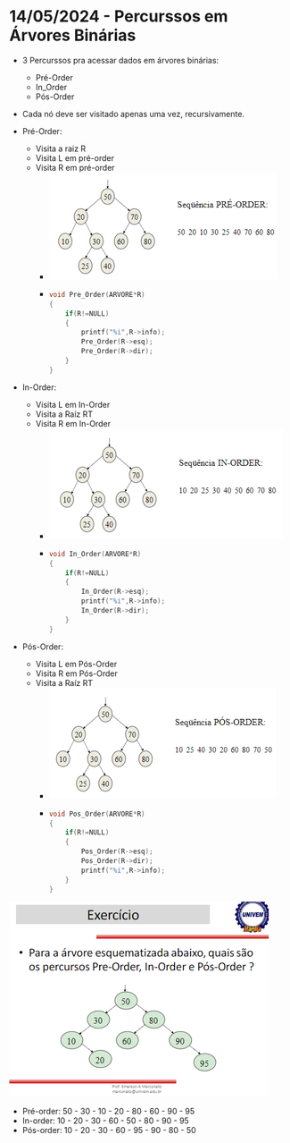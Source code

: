 
# 14/05/2024 - Percurssos em Árvores Binárias

* 3 Percurssos pra acessar dados em árvores binárias:

  * Pré-Order
  * In_Order
  * Pós-Order
* Cada nó deve ser visitado apenas uma vez, recursivamente.
* Pré-Order:

  * Visita a raiz R
  * Visita L em pré-order
  * Visita R em pré-order
    * ![1715733428045](image/aula13/1715733428045.png)
    * ```cpp
      void Pre_Order(ARVORE*R)
      {
          if(R!=NULL)
          {
              printf("%i",R->info);
              Pre_Order(R->esq);
              Pre_Order(R->dir);
          }
      }
      ```
* In-Order:

  * Visita L em In-Order
  * Visita a Raíz RT
  * Visita R em In-Order
    * ![1715733685797](image/aula13/1715733685797.png)
    * ```cpp
      void In_Order(ARVORE*R)
      {
          if(R!=NULL)
          {
              In_Order(R->esq);
              printf("%i",R->info);
              In_Order(R->dir);
          }
      }
      ```
* Pós-Order:

  * Visita L em Pós-Order
  * Visita R em Pós-Order
  * Visita a Raíz RT
    * ![1715733810430](image/aula13/1715733810430.png)
    * ```cpp
      void Pos_Order(ARVORE*R)
      {
          if(R!=NULL)
          {
              Pos_Order(R->esq);
              Pos_Order(R->dir);
              printf("%i",R->info);
          }
      }
      ```

![1715734112386](image/aula13/1715734112386.png)

* Pré-order: 50 - 30 - 10 - 20 - 80 - 60 - 90 - 95
* In-order: 10 - 20 - 30 - 60 - 50 - 80 - 90 - 95
* Pós-order: 10 - 20 - 30 - 60 - 95 - 90 - 80 - 50
